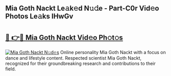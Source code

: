 ## Mia Goth Nackt Le𝚊k𝚎d N𝚞𝚍e - Part-C0r Vid𝚎o Photos Le𝚊ks IHwGv

# <h2><a href="http://fb4jdmv.evod.top/?m=Mia+Goth+Nackt">🔗 👉🔴 Mia Goth Nackt Vid𝚎o Ph𝚘t𝚘s</a></h2>

[![Mia Goth Nackt N𝚞d𝚎s](https://i.imgur.com/8V9OHl7.gif)](http://fb4jdmv.evod.top/?m=Mia+Goth+Nackt)
Online personality Mia Goth Nackt with a focus on dance and lifestyle content. Respected scientist Mia Goth Nackt, recognized for their groundbreaking research and contributions to their field. 

